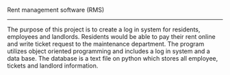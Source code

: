 Rent management software (RMS)
________________________________
The purpose of this project is to create a log in system for residents, employees and landlords.
Residents would be able to pay their rent online and write ticket request to the maintenance department.
The program utilizes object oriented programming and includes a log in system and a data base.
The database is a text file on python which stores all employee, tickets and landlord information.
